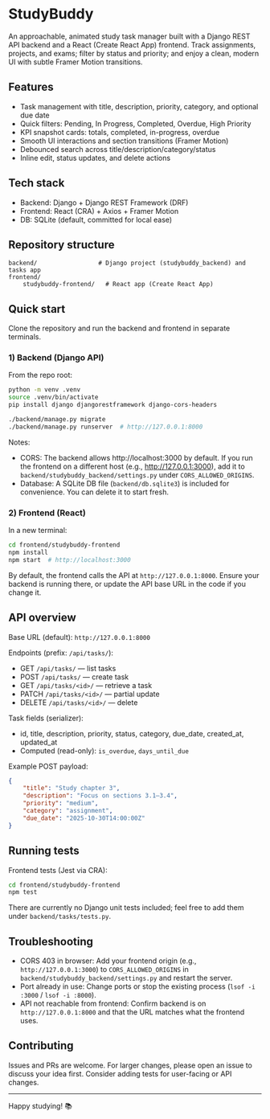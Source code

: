 # StudyBuddy

An approachable, animated study task manager built with a Django REST API backend and a React (Create React App) frontend. Track assignments, projects, and exams; filter by status and priority; and enjoy a clean, modern UI with subtle Framer Motion transitions.

## Features

- Task management with title, description, priority, category, and optional due date
- Quick filters: Pending, In Progress, Completed, Overdue, High Priority
- KPI snapshot cards: totals, completed, in-progress, overdue
- Smooth UI interactions and section transitions (Framer Motion)
- Debounced search across title/description/category/status
- Inline edit, status updates, and delete actions

## Tech stack

- Backend: Django + Django REST Framework (DRF)
- Frontend: React (CRA) + Axios + Framer Motion
- DB: SQLite (default, committed for local ease)

## Repository structure

```
backend/                 # Django project (studybuddy_backend) and tasks app
frontend/
	studybuddy-frontend/   # React app (Create React App)
```

## Quick start

Clone the repository and run the backend and frontend in separate terminals.

### 1) Backend (Django API)

From the repo root:

```bash
python -m venv .venv
source .venv/bin/activate
pip install django djangorestframework django-cors-headers

./backend/manage.py migrate
./backend/manage.py runserver  # http://127.0.0.1:8000
```

Notes:
- CORS: The backend allows http://localhost:3000 by default. If you run the frontend on a different host (e.g., http://127.0.0.1:3000), add it to `backend/studybuddy_backend/settings.py` under `CORS_ALLOWED_ORIGINS`.
- Database: A SQLite DB file (`backend/db.sqlite3`) is included for convenience. You can delete it to start fresh.

### 2) Frontend (React)

In a new terminal:

```bash
cd frontend/studybuddy-frontend
npm install
npm start  # http://localhost:3000
```

By default, the frontend calls the API at `http://127.0.0.1:8000`. Ensure your backend is running there, or update the API base URL in the code if you change it.

## API overview

Base URL (default): `http://127.0.0.1:8000`

Endpoints (prefix: `/api/tasks/`):

- GET `/api/tasks/` — list tasks
- POST `/api/tasks/` — create task
- GET `/api/tasks/<id>/` — retrieve a task
- PATCH `/api/tasks/<id>/` — partial update
- DELETE `/api/tasks/<id>/` — delete

Task fields (serializer):

- id, title, description, priority, status, category, due_date, created_at, updated_at
- Computed (read-only): `is_overdue`, `days_until_due`

Example POST payload:

```json
{
	"title": "Study chapter 3",
	"description": "Focus on sections 3.1–3.4",
	"priority": "medium",
	"category": "assignment",
	"due_date": "2025-10-30T14:00:00Z"
}
```

## Running tests

Frontend tests (Jest via CRA):

```bash
cd frontend/studybuddy-frontend
npm test
```

There are currently no Django unit tests included; feel free to add them under `backend/tasks/tests.py`.

## Troubleshooting

- CORS 403 in browser: Add your frontend origin (e.g., `http://127.0.0.1:3000`) to `CORS_ALLOWED_ORIGINS` in `backend/studybuddy_backend/settings.py` and restart the server.
- Port already in use: Change ports or stop the existing process (`lsof -i :3000` / `lsof -i :8000`).
- API not reachable from frontend: Confirm backend is on `http://127.0.0.1:8000` and that the URL matches what the frontend uses.

## Contributing

Issues and PRs are welcome. For larger changes, please open an issue to discuss your idea first. Consider adding tests for user-facing or API changes.

---

Happy studying! 📚
